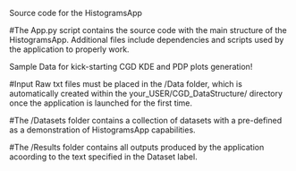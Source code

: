 Source code for the HistogramsApp 

#The App.py script contains the source code with the main structure of the HistogramsApp. Additional files include dependencies and scripts used by the application
to properly work.

Sample Data for kick-starting CGD KDE and PDP plots generation!

#Input Raw txt files must be placed in the /Data folder, which is automatically created within the your_USER/CGD_DataStructure/ directory once the application is 
launched for the first time.

#The /Datasets folder contains a collection of datasets with a pre-defined as a demonstration of HistogramsApp capabilities. 

#The /Results folder contains all outputs produced by the application acoording to the text specified in the Dataset label.
